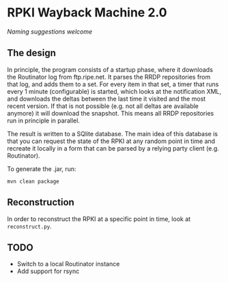 RPKI Wayback Machine 2.0
========================

*Naming suggestions welcome*

The design
----------
In principle, the program consists of a startup phase, where it downloads the Routinator log from ftp.ripe.net. It parses the RRDP repositories from that log, and adds them to a set. For every item in that set, a timer that runs every 1 minute (configurable) is started, which looks at the notification XML, and downloads the deltas between the last time it visited and the most recent version. If that is not possible (e.g. not all deltas are available anymore) it will download the snapshot. This means all RRDP repositories run in principle in parallel.

The result is written to a SQlite database. The main idea of this database is that you can request the state of the RPKI at any random point in time and recreate it locally in a form that can be parsed by a relying party client (e.g. Routinator).

To generate the .jar, run:
```
mvn clean package
```

Reconstruction
--------------
In order to reconstruct the RPKI at a specific point in time, look at `reconstruct.py`.


TODO
----
- Switch to a local Routinator instance
- Add support for rsync

